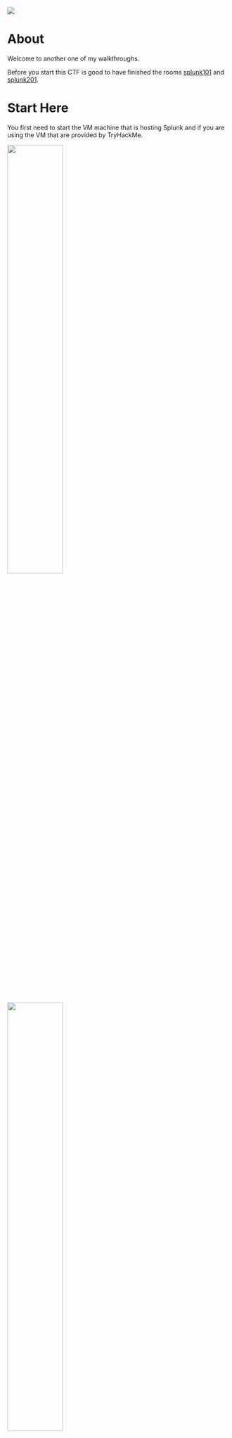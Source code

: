 <img src="Media/Investigating with Splunk/splunk_0.jpg" >

<h1>About</h1>

Welcome to another one of my walkthroughs.

Before you start this CTF is good to have finished the rooms  [splunk101](https://tryhackme.com/room/splunk101) and [splunk201](https://tryhackme.com/room/splunk201).

# Start Here

You first need to start the VM machine that is hosting Splunk and if you are using the VM that are provided by TryHackMe.

<img src="Media/Investigating with Splunk/splunk_1.jpg" height=50% width=50% >

<img src="Media/Investigating with Splunk/splunk_2.jpg" height=50% width=50% >

Also for your own convenience you can use a seperate tab for the AttackBox by doing the following:

1. Click on the View in full screen at the bottom left of the AttackBox screen.
<img src="Media/Investigating with Splunk/splunk_3.jpg" height=50% width=50% >

2. Now a new tab will open with the VM and you can close the split screen by clicking on exit split view. You now have 2 tabs one with the questions and one with the VM.
    <img src="Media/Investigating with Splunk/splunk_4.jpg" height=50% width=50% >

3. When the machines are running you just press the search button.
    <img src="Media/Investigating with Splunk/splunk_5.jpg" height=50% width=50% >
4. Now you must type where the ingested logs are `index="main"`
    <img src="Media/Investigating with Splunk/splunk_6.jpg" height=50% width=50% >

<h2> Answers </h2>

### How many events were collected and Ingested in the index main?

You will just need to filter the search time frame to All time. Then the answer is the total amount of events.

<img src="Media/Investigating with Splunk/splunk_7.jpg" height=50% width=50% >

### On one of the infected hosts, the adversary was successful in creating a backdoor user. What is the new username?

With some help of google you can search which EvenID is used when a Windows account is created. Just to help you out is `EventID="4720"`. If we use it as a search parameters we get the following.

<img src="Media/Investigating with Splunk/splunk_11.jpg" height=50% width=50% >

Just pay attention that the name is using leek.

### On the same host, a registry key was also updated regarding the new backdoor user. What is the full path of that registry key?

With some help of google you can search which EvenID is used when a RegistryKey is updated. Just to help you out is `EventID="13"`. We already know the user so we can use both of them as search parameters.

<img src="Media/Investigating with Splunk/splunk_9.jpg" height=50% width=50% >
<img src="Media/Investigating with Splunk/splunk_10.jpg" height=50% width=50% >

### Examine the logs and identify the user that the adversary was trying to impersonate.

Just leave only the basic filter `index="main"` You can click on the interesting fields --> Users. Then you will see a name that looks a lot like the name of question 1.

 <img src="Media/Investigating with Splunk/splunk_8.jpg" height=50% width=50% >

### What is the command used to add a backdoor user from a remote computer?

Now, Windows is always adds a log with EventId="1" for every new command that is being executed. So by adding this in the filter we get about 19 returned processes. On the left panel you can find the CommandLine if you click on it and read the commands you can find out the one we are looking for.

<img src="Media/Investigating with Splunk/splunk_12.jpg" height=50% width=50% >

### How many times was the login attempt from the backdoor user observed during the investigation?

Just use the user name on the filter `User=A1berto`. Then you can find out how many times he tried to login.

<img src="Media/Investigating with Splunk/splunk_13.jpg" height=50% width=50% >

### What is the name of the infected host on which suspicious Powershell commands were executed?

Add as filter powershell, you can find it on the 1st event of the list.

<img src="Media/Investigating with Splunk/splunk_14.jpg" height=50% width=50% >


### PowerShell logging is enabled on this device. How many events were logged for the malicious PowerShell execution?
Searching again we find that the EventID for PowerShell Operational Log for Command Invocation is 4103. We use it as a filter and then we get the result we are looking for.


<img src="Media/Investigating with Splunk/splunk_15.jpg" height=50% width=50% >

### An encoded Powershell script from the infected host initiated a web request. What is the full URL?

Now this is a hard one, 1st you need to Decode the Base64 string you can find in the event we were looking for before.

I used [CyberChef](https://gchq.github.io/CyberChef/), for the 1st decoding but it is obfuscated and we will have to make some analytical digging.

<img src="Media/Investigating with Splunk/splunk_16.jpg" height=50% width=50% >

As you can see CyberChef is not really easy to read so I used a basic text editor to help me out. There is again a Base64 string and when we use again CyberChef FromBase64 IP : http:10.10.10.5 then we can now add the /news.php we see in the text. 

<img src="Media/Investigating with Splunk/splunk_17.jpg" height=50% width=50% >

Next stop is to Defang this in CyberChef. In the Process use everything otherwise you will not have the correct answer for the last question.


<img src="Media/Investigating with Splunk/splunk_18.jpg" height=50% width=50% >

You can see the answer to the last question at the Output.


<h2>Congratulations</h2>

If you have any suggestions please feel free to contact me.
